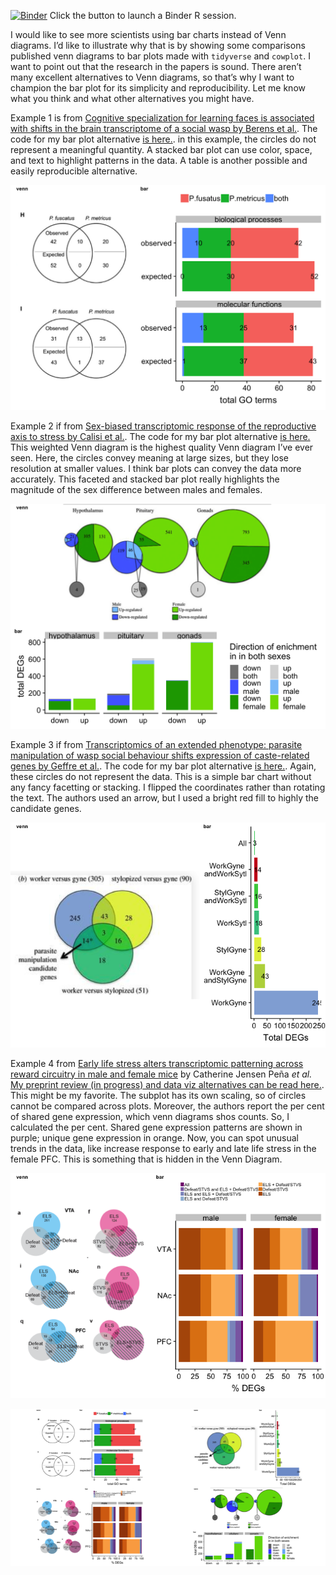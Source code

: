 [![Binder](http://mybinder.org/badge.svg)](http://beta.mybinder.org/v2/gh/raynamharris/vennbar/master?urlpath=rstudio)
Click the button to launch a Binder R session.

I would like to see more scientists using bar charts instead of Venn
diagrams. I’d like to illustrate why that is by showing some comparisons
published venn diagrams to bar plots made with `tidyverse` and
`cowplot`. I want to point out that the research in the papers is sound.
There aren’t many excellent alternatives to Venn diagrams, so that’s why
I want to champion the bar plot for its simplicity and reproducibility.
Let me know what you think and what other alternatives you might have.

Example 1 is from [Cognitive specialization for learning faces is
associated with shifts in the brain transcriptome of a social wasp by
Berens et al.](http://jeb.biologists.org/content/220/12/2149). The code
for my bar plot alternative [is here.](./examples/toth2017/GOvenn.md).
in this example, the circles do not represent a meaningful quantity. A
stacked bar plot can use color, space, and text to highlight patterns in
the data. A table is another possible and easily reproducible
alternative.

![](./examples/toth2017/toth-original-alt-1.png)

Example 2 if from [Sex-biased transcriptomic response of the
reproductive axis to stress by Calisi et
al.](https://www.sciencedirect.com/science/article/pii/S0018506X17302696?via%3Dihub).
The code for my bar plot alternative [is
here.](./examples/calisi2017/venn.md) This weighted Venn diagram is the
highest quality Venn diagram I’ve ever seen. Here, the circles convey
meaning at large sizes, but they lose resolution at smaller values. I
think bar plots can convey the data more accurately. This faceted and
stacked bar plot really highlights the magnitude of the sex difference
between males and females.

![](./examples/calisi2017/calisi-original-alt-1.png)

Example 3 if from [Transcriptomics of an extended phenotype: parasite
manipulation of wasp social behaviour shifts expression of caste-related
genes by Geffre et
al.](https://royalsocietypublishing.org/doi/full/10.1098/rspb.2017.0029?url_ver=Z39.88-2003&rfr_id=ori:rid:crossref.org&rfr_dat=cr_pub%3dpubmed).
The code for my bar plot alternative [is
here.](./examples/geffre2017/venn.md). Again, these circles do not
represent the data. This is a simple bar chart without any fancy
facetting or stacking. I flipped the coordinates rather than rotating
the text. The authors used an arrow, but I used a bright red fill to
highly the candidate genes.

![](./examples/geffre2017/geffre-original-alt-1.png)

Example 4 from [Early life stress alters transcriptomic patterning
across reward circuitry in male and female
mice](https://www.biorxiv.org/content/10.1101/624353v1) by Catherine
Jensen Peña *et al.* [My preprint review (in progress) and data viz
alternatives can be read here.](./examples/pena2019/fig2venn.md). This
might be my favorite. The subplot has its own scaling, so of circles
cannot be compared across plots. Moreover, the authors report the per
cent of shared gene expression, which venn diagrams shos counts. So, I
calculated the per cent. Shared gene expression patterns are shown in
purple; unique gene expression in orange. Now, you can spot unusual
trends in the data, like increase response to early and late life stress
in the female PFC. This is something that is hidden in the Venn Diagram.

![](./examples/pena2019/pena-original-alt-1.png)

![](./vennbar-1.png)
